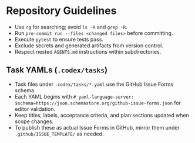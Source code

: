 # Repository Guidelines

- Use `rg` for searching; avoid `ls -R` and `grep -R`.
- Run `pre-commit run --files <changed files>` before committing.
- Execute `pytest` to ensure tests pass.
- Exclude secrets and generated artifacts from version control.
- Respect nested `AGENTS.md` instructions within subdirectories.

## Task YAMLs (`.codex/tasks`)

- Task files under `.codex/tasks/*.yaml` use the GitHub Issue Forms schema.
- Each YAML begins with `# yaml-language-server: $schema=https://json.schemastore.org/github-issue-forms.json` for editor validation.
- Keep titles, labels, acceptance criteria, and plan sections updated when scope changes.
- To publish these as actual Issue Forms in GitHub, mirror them under `.github/ISSUE_TEMPLATE/` as needed.
